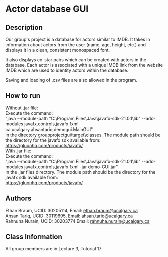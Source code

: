 # Actor database GUI

## Description

Our group's project is a database for actors similar to IMDB. It takes in information about actors from the user (name, age, height, etc.) and displays it in a clean, consistent monospaced font.

It also displays co-star pairs which can be created with actors in the database. Each actor is associated with a unique IMDB link from the website IMDB which are used to identity actors within the database. 

Saving and loading of .csv files are also allowed in the program.

## How to run
Without .jar file:\
Execute the command:\
"java --module-path "C:\Program Files\Java\javafx-sdk-21.0.1\lib" --add-modules
javafx.controls,javafx.fxml ca.ucalgary.ahsantariq.demogui.MainGUI"\
in the directory
groupprojectgui\target\classes. The module path should
be the directory
for the javafx sdk available from:\
https://gluonhq.com/products/javafx/ \
With .jar file:\
Execute the command:\
"java --module-path "C:\Program Files\Java\javafx-sdk-21.0.1\lib" --add-modules
javafx.controls,javafx.fxml -jar demo-GUI.jar"\
In the .jar files directory. The module path should be
the directory for the javafx sdk available from:\
https://gluonhq.com/products/javafx/

## Authors
Ethan Braum, UCID: 30205114, Email: ethan.braum@ucalgary.ca\
Ahsan Tariq, UCID: 30119695, Email: ahsan.tariq@ucalgary.ca\
Rahnuha Nurain, UCID: 30203774 Email: rahnuha.nurain@ucalgary.ca

## Class Information
All group members are in Lecture 3, Tutorial 17